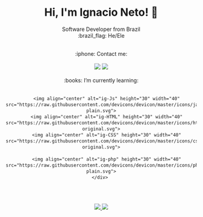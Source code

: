 <div align="center">


# Hi, I'm Ignacio Neto! 👋
 Software Developer from Brazil 
  <br>
 :brazil_flag:  He/Ele
</div>
<br>

<div style="display: inline_block">

<div style="display: inline_block">
<div align="center">
  :iphone: Contact me: 
  <div style="display: inline_block"><br>
    <a href="mailto:ignacio.cunha.neto@gmail.com"><img src="https://img.shields.io/badge/-Gmail-%23333?style=for-the-badge&logo=gmail&logoColor=white" target="_blank"></a>
    <a href="https://www.linkedin.com/in/ignacio-neto" target="_blank"><img src="https://img.shields.io/badge/-LinkedIn-%230077B5?style=for-the-badge&logo=linkedin&logoColor=white" target="_blank"></a> 
    </div>
</div> <br>
  

 
<div align="center">
            :books: I’m currently learning:
  <div style="display: inline_block"><br>

        <img align="center" alt="ig-Js" height="30" width="40" src="https://raw.githubusercontent.com/devicons/devicon/master/icons/javascript/javascript-plain.svg">
        <img align="center" alt="ig-HTML" height="30" width="40" src="https://raw.githubusercontent.com/devicons/devicon/master/icons/html5/html5-original.svg">
        <img align="center" alt="ig-CSS" height="30" width="40" src="https://raw.githubusercontent.com/devicons/devicon/master/icons/css3/css3-original.svg">

        <img align="center" alt="ig-php" height="30" width="40" src="https://raw.githubusercontent.com/devicons/devicon/master/icons/php/php-plain.svg">
    </div> 
  
</div> 

</div>



<br><br>

<div align="center">
    <a href="https://github.com/IgnacioNeto">
    <img height="150em" src="https://github-readme-stats.vercel.app/api?username=Ignacio-Neto&show_icons=true&theme=github_dark&include_all_commits=true&count_private=true"/>
    <img height="150em" src="https://github-readme-stats.vercel.app/api/top-langs/?username=Ignacio-Neto&layout=compact&langs_count=7&theme=github_dark"/>
</div>

